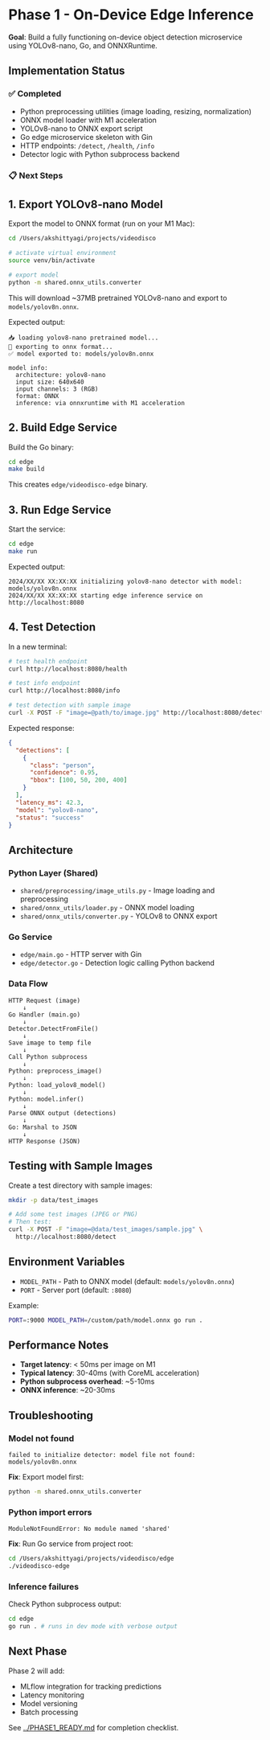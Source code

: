 # Phase 1 - On-Device Edge Inference

**Goal**: Build a fully functioning on-device object detection microservice using YOLOv8-nano, Go, and ONNXRuntime.

## Implementation Status

### ✅ Completed
- Python preprocessing utilities (image loading, resizing, normalization)
- ONNX model loader with M1 acceleration
- YOLOv8-nano to ONNX export script
- Go edge microservice skeleton with Gin
- HTTP endpoints: `/detect`, `/health`, `/info`
- Detector logic with Python subprocess backend

### 📋 Next Steps

## 1. Export YOLOv8-nano Model

Export the model to ONNX format (run on your M1 Mac):

```bash
cd /Users/akshittyagi/projects/videodisco

# activate virtual environment
source venv/bin/activate

# export model
python -m shared.onnx_utils.converter
```

This will download ~37MB pretrained YOLOv8-nano and export to `models/yolov8n.onnx`.

Expected output:
```
📥 loading yolov8-nano pretrained model...
🔄 exporting to onnx format...
✅ model exported to: models/yolov8n.onnx

model info:
  architecture: yolov8-nano
  input size: 640x640
  input channels: 3 (RGB)
  format: ONNX
  inference: via onnxruntime with M1 acceleration
```

## 2. Build Edge Service

Build the Go binary:

```bash
cd edge
make build
```

This creates `edge/videodisco-edge` binary.

## 3. Run Edge Service

Start the service:

```bash
cd edge
make run
```

Expected output:
```
2024/XX/XX XX:XX:XX initializing yolov8-nano detector with model: models/yolov8n.onnx
2024/XX/XX XX:XX:XX starting edge inference service on http://localhost:8080
```

## 4. Test Detection

In a new terminal:

```bash
# test health endpoint
curl http://localhost:8080/health

# test info endpoint
curl http://localhost:8080/info

# test detection with sample image
curl -X POST -F "image=@path/to/image.jpg" http://localhost:8080/detect
```

Expected response:
```json
{
  "detections": [
    {
      "class": "person",
      "confidence": 0.95,
      "bbox": [100, 50, 200, 400]
    }
  ],
  "latency_ms": 42.3,
  "model": "yolov8-nano",
  "status": "success"
}
```

## Architecture

### Python Layer (Shared)
- `shared/preprocessing/image_utils.py` - Image loading and preprocessing
- `shared/onnx_utils/loader.py` - ONNX model loading
- `shared/onnx_utils/converter.py` - YOLOv8 to ONNX export

### Go Service
- `edge/main.go` - HTTP server with Gin
- `edge/detector.go` - Detection logic calling Python backend

### Data Flow

```
HTTP Request (image)
    ↓
Go Handler (main.go)
    ↓
Detector.DetectFromFile()
    ↓
Save image to temp file
    ↓
Call Python subprocess
    ↓
Python: preprocess_image()
    ↓
Python: load_yolov8_model()
    ↓
Python: model.infer()
    ↓
Parse ONNX output (detections)
    ↓
Go: Marshal to JSON
    ↓
HTTP Response (JSON)
```

## Testing with Sample Images

Create a test directory with sample images:

```bash
mkdir -p data/test_images

# Add some test images (JPEG or PNG)
# Then test:
curl -X POST -F "image=@data/test_images/sample.jpg" \
  http://localhost:8080/detect
```

## Environment Variables

- `MODEL_PATH` - Path to ONNX model (default: `models/yolov8n.onnx`)
- `PORT` - Server port (default: `:8080`)

Example:
```bash
PORT=:9000 MODEL_PATH=/custom/path/model.onnx go run .
```

## Performance Notes

- **Target latency**: < 50ms per image on M1
- **Typical latency**: 30-40ms (with CoreML acceleration)
- **Python subprocess overhead**: ~5-10ms
- **ONNX inference**: ~20-30ms

## Troubleshooting

### Model not found
```
failed to initialize detector: model file not found: models/yolov8n.onnx
```

**Fix**: Export model first:
```bash
python -m shared.onnx_utils.converter
```

### Python import errors
```
ModuleNotFoundError: No module named 'shared'
```

**Fix**: Run Go service from project root:
```bash
cd /Users/akshittyagi/projects/videodisco/edge
./videodisco-edge
```

### Inference failures
Check Python subprocess output:
```bash
cd edge
go run . # runs in dev mode with verbose output
```

## Next Phase

Phase 2 will add:
- MLflow integration for tracking predictions
- Latency monitoring
- Model versioning
- Batch processing

See [../PHASE1_READY.md](../PHASE1_READY.md) for completion checklist.
